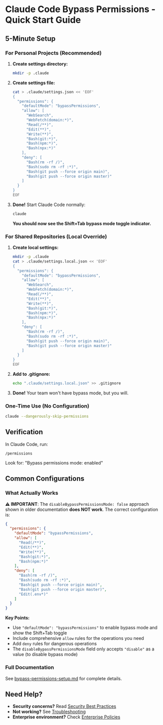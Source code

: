 # Claude Code Bypass Permissions - Quick Start Guide

## 5-Minute Setup

### For Personal Projects (Recommended)

1. **Create settings directory:**
   ```bash
   mkdir -p .claude
   ```

2. **Create settings file:**
   ```bash
   cat > .claude/settings.json << 'EOF'
   {
     "permissions": {
       "defaultMode": "bypassPermissions",
       "allow": [
         "WebSearch",
         "WebFetch(domain:*)",
         "Read(/**)",
         "Edit(**)",
         "Write(**)",
         "Bash(git:*)",
         "Bash(npm:*)",
         "Bash(npx:*)"
       ],
       "deny": [
         "Bash(rm -rf /)",
         "Bash(sudo rm -rf :*)",
         "Bash(git push --force origin main)",
         "Bash(git push --force origin master)"
       ]
     }
   }
   EOF
   ```

3. **Done!** Start Claude Code normally:
   ```bash
   claude
   ```

   **You should now see the Shift+Tab bypass mode toggle indicator.**

### For Shared Repositories (Local Override)

1. **Create local settings:**
   ```bash
   mkdir -p .claude
   cat > .claude/settings.local.json << 'EOF'
   {
     "permissions": {
       "defaultMode": "bypassPermissions",
       "allow": [
         "WebSearch",
         "WebFetch(domain:*)",
         "Read(/**)",
         "Edit(**)",
         "Write(**)",
         "Bash(git:*)",
         "Bash(npm:*)",
         "Bash(npx:*)"
       ],
       "deny": [
         "Bash(rm -rf /)",
         "Bash(sudo rm -rf :*)",
         "Bash(git push --force origin main)",
         "Bash(git push --force origin master)"
       ]
     }
   }
   EOF
   ```

2. **Add to .gitignore:**
   ```bash
   echo ".claude/settings.local.json" >> .gitignore
   ```

3. **Done!** Your team won't have bypass mode, but you will.

### One-Time Use (No Configuration)

```bash
claude --dangerously-skip-permissions
```

## Verification

In Claude Code, run:
```
/permissions
```

Look for: "Bypass permissions mode: enabled"

## Common Configurations

### What Actually Works

**⚠️ IMPORTANT**: The `disableBypassPermissionsMode: false` approach shown in older documentation **does NOT work**. The correct configuration is:

```json
{
  "permissions": {
    "defaultMode": "bypassPermissions",
    "allow": [
      "Read(/**)",
      "Edit(**)",
      "Write(**)",
      "Bash(git:*)",
      "Bash(npm:*)"
    ],
    "deny": [
      "Bash(rm -rf /)",
      "Bash(sudo rm -rf :*)",
      "Bash(git push --force origin main)",
      "Bash(git push --force origin master)",
      "Edit(.env*)"
    ]
  }
}
```

**Key Points:**
- Use `"defaultMode": "bypassPermissions"` to enable bypass mode and show the Shift+Tab toggle
- Include comprehensive `allow` rules for the operations you need
- Add `deny` rules for dangerous operations
- The `disableBypassPermissionsMode` field only accepts `"disable"` as a value (to disable bypass mode)

### Full Documentation

See [bypass-permissions-setup.md](./bypass-permissions-setup.md) for complete details.

## Need Help?

- **Security concerns?** Read [Security Best Practices](./bypass-permissions-setup.md#security-best-practices)
- **Not working?** See [Troubleshooting](./bypass-permissions-setup.md#troubleshooting)
- **Enterprise environment?** Check [Enterprise Policies](./bypass-permissions-setup.md#enterprise-policy-enforcement)
